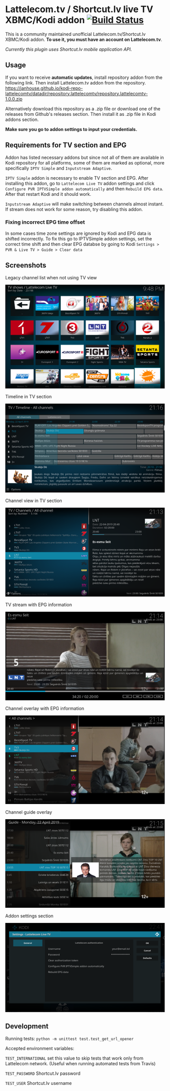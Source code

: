 # Lattelecom.tv / Shortcut.lv live TV XBMC/Kodi addon [![Build Status](https://travis-ci.org/Janhouse/xbmc-lattelecom.tv.svg?branch=master)](https://travis-ci.org/Janhouse/xbmc-lattelecom.tv)

This is a community maintained unofficial Lattelecom.tv/Shortcut.lv XBMC/Kodi addon.
**To use it, you must have an account on Lattelecom.tv**.

_Currently this plugin uses Shortcut.lv mobile application API._

## Usage

If you want to receive **automatic updates**, install repository addon from the following link. Then install Lattelecom.tv addon from the repository.
https://janhouse.github.io/kodi-repo-lattelecomtv/datadir/repository.lattelecomtv/repository.lattelecomtv-1.0.0.zip

Alternatively download this repository as a .zip file or download one of the releases from Github's releases section.
Then install it as .zip file in Kodi addons section.

__Make sure you go to addon settings to input your credentials.__

## Requirements for TV section and EPG

Addon has listed necessary addons but since not all of them are available in Kodi repository for all platforms, 
some of them are  marked as optional, more specifically `IPTV Simple` and `Inputstream Adaptive`.

`IPTV Simple` addon is necessary to enable TV section and EPG. After installing this addon, go to `Lattelecom Live TV` 
addon settings and click `Configure PVR IPTVSimple addon automatically` and then `Rebuild EPG data`. After that 
restart Kodi and it should work.

`Inputstream Adaptive` will make switching between channels almost instant. If stream does not work for some reason, 
try disabling this addon.

### Fixing incorrect EPG time offset

In some cases time zone settings are ignored by Kodi and EPG data is shifted incorrectly. To fix this go to IPTVSimple 
addon settings, set the correct time shift and then clear EPG databse by going to Kodi `Settings > PVR & Live TV > Guide > Clear data`

## Screenshots

Legacy channel list when not using TV view

![Alt text](/screenshots/list.png?raw=true "Channel list in Kodi")

Timeline in TV section

![Alt text](/screenshots/timeline.png?raw=true "TV timeline in Kodi")

Channel view in TV section

![Alt text](/screenshots/channels.png?raw=true "Channels in TV section of Kodi")

TV stream with EPG information

![Alt text](/screenshots/stream.png?raw=true "Stream view in Kodi")

Channel overlay with EPG information

![Alt text](/screenshots/overlay.png?raw=true "Channel overlay in Kodi")

Channel guide overlay

![Alt text](/screenshots/guide.png?raw=true "Channel guide overlay in Kodi")

Addon settings section

![Alt text](/screenshots/settings.png?raw=true "Addon settings in Kodi")

## Development
Running tests:
`python -m unittest test.test_get_url_opener`

Accepted environment variables:

`TEST_INTERNATIONAL` set this value to skip tests that work only from Lattelecom network. (Useful when running automated tests from Travis)

`TEST_PASSWORD` Shortcut.lv password 

`TEST_USER` Shortcut.lv username